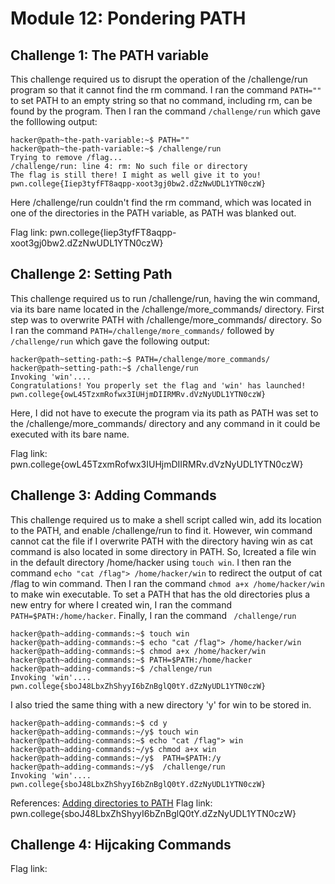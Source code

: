 # Module 12: Pondering PATH
## Challenge 1: The PATH variable
This challenge required us to disrupt the operation of the /challenge/run program so that it cannot find the rm command. I ran the command `PATH=""` to set PATH to an empty string so that no command, including rm, can be found by the program. Then I ran the command `/challenge/run` which gave the folllowing output:
```
hacker@path~the-path-variable:~$ PATH=""
hacker@path~the-path-variable:~$ /challenge/run
Trying to remove /flag...
/challenge/run: line 4: rm: No such file or directory
The flag is still there! I might as well give it to you!
pwn.college{Iiep3tyfFT8aqpp-xoot3gj0bw2.dZzNwUDL1YTN0czW}
```
Here /challenge/run couldn't find the rm command, which was located in one of the directories in the PATH variable, as PATH was blanked out.

Flag link: pwn.college{Iiep3tyfFT8aqpp-xoot3gj0bw2.dZzNwUDL1YTN0czW}
## Challenge 2: Setting Path
This challenge required us to run /challenge/run, having the win command, via its bare name located in the /challenge/more_commands/ directory. First step was to overwrite PATH with /challenge/more_commands/ directory. So I ran the command `PATH=/challenge/more_commands/` followed by `/challenge/run` which gave the following output:
```
hacker@path~setting-path:~$ PATH=/challenge/more_commands/
hacker@path~setting-path:~$ /challenge/run
Invoking 'win'....
Congratulations! You properly set the flag and 'win' has launched!
pwn.college{owL45TzxmRofwx3IUHjmDIIRMRv.dVzNyUDL1YTN0czW}
```
Here, I did not have to execute the program via its path as PATH was set to the /challenge/more_commands/ directory and any command in it could be executed with its bare name.

Flag link: pwn.college{owL45TzxmRofwx3IUHjmDIIRMRv.dVzNyUDL1YTN0czW}
## Challenge 3: Adding Commands
This challenge required us to make a shell script called win, add its location to the PATH, and enable /challenge/run to find it. However, win command cannot cat the file if I overwrite PATH with the directory having win as cat command is also located in some directory in PATH. So, Icreated a file win in the default directory /home/hacker using `touch win`. I then ran the command `echo "cat /flag"> /home/hacker/win` to redirect the output of cat /flag to win command. Then I ran the command `chmod a+x /home/hacker/win` to make win executable. To set a PATH that has the old directories plus a new entry for where I created win, I ran the command ` PATH=$PATH:/home/hacker`. Finally, I ran the command ` /challenge/run` 
```
hacker@path~adding-commands:~$ touch win
hacker@path~adding-commands:~$ echo "cat /flag"> /home/hacker/win
hacker@path~adding-commands:~$ chmod a+x /home/hacker/win
hacker@path~adding-commands:~$ PATH=$PATH:/home/hacker
hacker@path~adding-commands:~$ /challenge/run
Invoking 'win'....
pwn.college{sboJ48LbxZhShyyI6bZnBglQ0tY.dZzNyUDL1YTN0czW}
```

I also tried the same thing with a new directory 'y' for win to be stored in.
```
hacker@path~adding-commands:~$ cd y
hacker@path~adding-commands:~/y$ touch win
hacker@path~adding-commands:~$ echo "cat /flag"> win
hacker@path~adding-commands:~/y$ chmod a+x win
hacker@path~adding-commands:~/y$  PATH=$PATH:/y
hacker@path~adding-commands:~/y$  /challenge/run
Invoking 'win'....
pwn.college{sboJ48LbxZhShyyI6bZnBglQ0tY.dZzNyUDL1YTN0czW}
```

References: [Adding directories to PATH](https://unix.stackexchange.com/questions/462065/how-to-add-more-directiories-in-path)
Flag link: pwn.college{sboJ48LbxZhShyyI6bZnBglQ0tY.dZzNyUDL1YTN0czW}
## Challenge 4: Hijcaking Commands

Flag link: 
